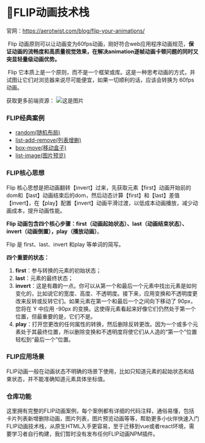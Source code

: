 # 🎿FLIP动画技术栈

官网：https://aerotwist.com/blog/flip-your-animations/

​		Flip 动画原则可以让动画变为60fps动画，刚好符合web应用程序动画规范，**保证动画的流畅度和高质量视觉效果，在解决animation逐帧动画卡顿问题的同时又突显轻量级动画优势。**

​       Flip 它本质上是一个原则，而不是一个框架或库。这是一种思考动画的方式，并试图让它们对浏览器来说尽可能便宜，如果一切顺利的话，应该会转换为 60fps 动画。

获取更多前端资源：
![这是图片](./images/source.png)

### FLIP经典案例
* [random(随机布局)](https://qiunanya.github.io/css-flip/pages/random.html)
* [list-add-remove(列表增删)](https://qiunanya.github.io/css-flip/pages/list-add-remove.html)
* [box-move(移动盒子)](https://qiunanya.github.io/css-flip/pages/box-move.html)
* [list-image(图片预览)](https://qiunanya.github.io/css-flip/pages/list-image.html)


### FLIP核心思想

Flip 核心思想是把动画翻转【invert】过来，先获取元素【first】动画开始前的dom和【last】动画结束后的dom，然后动态计算【first】和【last】差值 【invert】，在【play】配置【invert】动画平滑过渡，以低成本动画播放，减少动画成本，提升动画性能。

**Flip 动画包含四个核心步骤：first（动画起始状态）、last（动画结束状态）、invert（动画倒置），play（播放动画）**。

Flip 是 first、last、invert 和play 等单词的简写。

**四个重要的状态：**

1. **first**：参与转换的元素的初始状态；
2. **last**：元素的最终状态；
3. **invert**：这是有趣的一点。你可以从第一个和最后一个元素中找出元素是如何变化的，比如说它的宽度、高度、不透明度。接下来，应用变换和不透明度更改来反转或反转它们。如果元素在第一个和最后一个之间向下移动了 90px，您将在 Y 中应用 -90px 的变换。这使得元素看起来好像它们仍然处于第一个位置，但最重要的是，它们不是。
4. **play**：打开您更改的任何属性的转换，然后删除反转更改。因为一个或多个元素处于其最终位置，所以删除变换和不透明度将使它们从人造的“第一个”位置轻松到“最后一个”位置。

### FLIP应用场景

FLIP动画一般在动画状态不明确的场景下使用，比如只知道元素的起始状态和结束状态，并不能准确知道元素具体坐标值。

### 仓库功能

这里拥有完整的FLIP动画案例，每个案例都有详细的代码注释，通俗易懂，包括卡片列表新增删除动画，图片列表，图片预览动画等等，帮助更多小伙伴快速入门FLIP动画技术栈，从原生HTML入手更容易，至于迁移到vue或者react环境，需要学习者自行构建，我们暂时没有发布任何FLIP动画NPM插件。